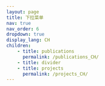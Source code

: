 ```yaml
---
layout: page
title: 下拉菜单
nav: true
nav_order: 6
dropdown: true
display_lang: CH
children: 
    - title: publications
      permalink: /publications_CH/
    - title: divider
    - title: projects
      permalink: /projects_CH/
---
```

